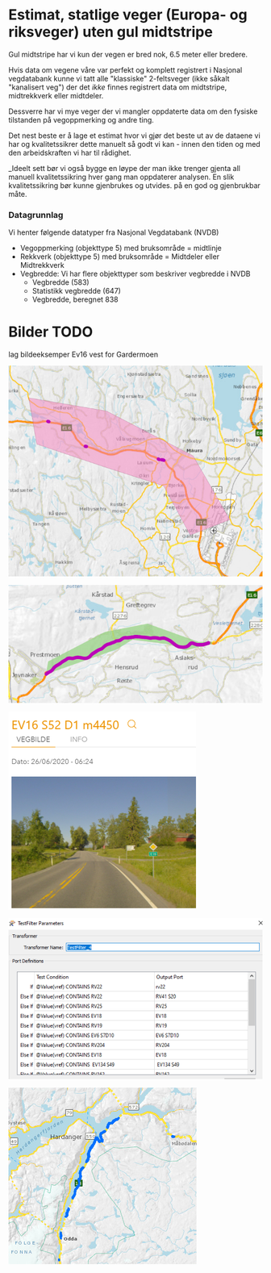 # Estimat, statlige veger (Europa- og riksveger) uten gul midtstripe

Gul midtstripe har vi kun der vegen er bred nok, 6.5 meter eller bredere. 

Hvis data om vegene våre var perfekt og komplett registrert i Nasjonal vegdatabank kunne vi tatt alle 
"klassiske" 2-feltsveger (ikke såkalt "kanalisert veg") der det _ikke_ finnes 
registrert data om midtstripe, 
midtrekkverk eller midtdeler. 

Dessverre har vi mye veger der vi mangler oppdaterte data om den fysiske tilstanden på vegoppmerking og andre ting. 

Det nest beste er å lage et estimat hvor vi gjør det beste ut av de dataene vi har og kvalitetssikrer dette manuelt 
så godt vi kan - innen den tiden 
og med den arbeidskraften vi har til rådighet. 

_Ideelt sett bør vi også bygge en løype der man ikke trenger gjenta all manuell 
kvalitetssikring hver gang man oppdaterer analysen. En slik kvalitetssikring bør kunne gjenbrukes og utvides. på en god og gjenbrukbar måte.

### Datagrunnlag

Vi henter følgende datatyper fra Nasjonal Vegdatabank (NVDB)

  * Vegoppmerking (objekttype 5) med bruksområde = midtlinje
  * Rekkverk (objekttype 5) med bruksområde = Midtdeler eller Midtrekkverk
  * Vegbredde: Vi har flere objekttyper som beskriver vegbredde i NVDB 
    - Vegbredde (583)
    - Statistikk vegbredde (647)
    - Vegbredde, beregnet 838



# Bilder TODO

lag bildeeksemper Ev16 vest for Gardermoen

![alt text](./pic/E16ekskluder.png)

![alt text](./pic/E16inkluder.png)

![alt text](./pic/e16JevnakerRoa.png)

![alt text](./pic/fme_vegfilter.png)

![alt text](./pic/rv13hardanger.png)
